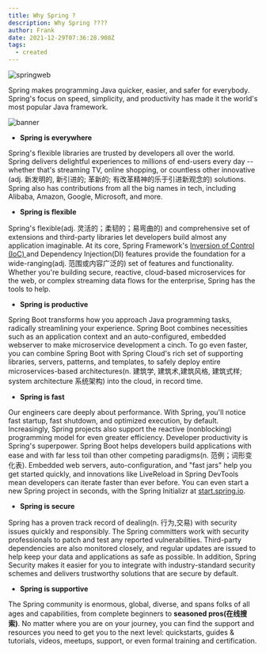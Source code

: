 ```yaml
---
title: Why Spring ?
description: Why Spring ????
author: Frank
date: 2021-12-29T07:36:28.908Z
tags:
  - created
---
```



![springweb](/static/img/springweb.png)

Spring makes programming Java quicker, easier, and safer for everybody. Spring's focus on speed, simplicity, and productivity has made it the world's most popular Java framework.

![banner](/static/img/energy.png)

* **Spring is everywhere**

Spring's flexible libraries are trusted by developers all over the world. Spring delivers delightful experiences to millions of end-users every day -- whether that's streaming TV, online shopping, or countless other innovative (adj. 新发明的, 新引进的; 革新的; 有改革精神的乐于引进新观念的) solutions. Spring also has contributions from all the big names in tech, including Alibaba, Amazon, Google, Microsoft, and more.

* **Spring is flexible**

Spring's flexible(adj. 灵活的；柔韧的；易弯曲的) and comprehensive set of extensions and third-party libraries let developers build almost any application imaginable. At its core, Spring Framework's [Inversion of Control (IoC) ](https://en.wikipedia.org/wiki/Inversion_of_control)and Dependency Injection(DI) features provide the foundation for a wide-ranging(adj. 范围或内容广泛的) set of features and functionality. Whether you're building secure, reactive, cloud-based microservices for the web, or complex streaming data flows for the enterprise, Spring has the tools to help.

* **Spring is productive**

Spring Boot transforms how you approach Java programming tasks, radically streamlining your experience. Spring Boot combines necessities such as an application context and an auto-configured, embedded webserver to make microservice development a cinch. To go even faster, you can combine Spring Boot with Spring Cloud's rich set of supporting libraries, servers, patterns, and templates, to safely deploy entire microservices-based architectures(n. 建筑学, 建筑术,建筑风格, 建筑式样; system architecture 系统架构) into the cloud, in record time.

* **Spring is fast**

Our engineers care deeply about performance. With Spring, you'll notice fast startup, fast shutdown, and optimized execution, by default. Increasingly, Spring projects also support the reactive (nonblocking) programming model for even greater efficiency. Developer productivity is Spring's superpower. Spring Boot helps developers build applications with ease and with far less toil than other competing paradigms(n. 范例；词形变化表). Embedded web servers, auto-configuration, and "fast jars" help you get started quickly, and innovations like LiveReload in Spring DevTools mean developers can iterate faster than ever before. You can even start a new Spring project in seconds, with the Spring Initializr at [start.spring.io](https://start.spring.io/).

* **Spring is secure**

Spring has a proven track record of dealing(n. 行为,交易) with security issues quickly and responsibly. The Spring committers work with security professionals to patch and test any reported vulnerabilities. Third-party dependencies are also monitored closely, and regular updates are issued to help keep your data and applications as safe as possible. In addition, Spring Security makes it easier for you to integrate with industry-standard security schemes and delivers trustworthy solutions that are secure by default.

* **Spring is supportive**

The Spring community is enormous, global, diverse, and spans folks of all ages and capabilities, from complete beginners to **seasoned pros(在线搜索)**. No matter where you are on your journey, you can find the support and resources you need to get you to the next level: quickstarts, guides & tutorials, videos, meetups, support, or even formal training and certification.